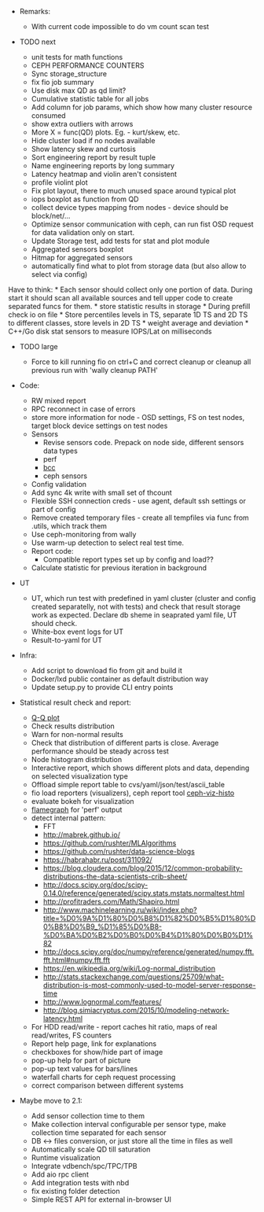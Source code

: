 * Remarks:
    * With current code impossible to do vm count scan test

* TODO next
    * unit tests for math functions
    * CEPH PERFORMANCE COUNTERS
    * Sync storage_structure
    * fix fio job summary
    * Use disk max QD as qd limit?
    * Cumulative statistic table for all jobs
    * Add column for job params, which show how many cluster resource consumed
    * show extra outliers with arrows
    * More X = func(QD) plots. Eg. - kurt/skew, etc.
    * Hide cluster load if no nodes available
    * Show latency skew and curtosis
    * Sort engineering report by result tuple
    * Name engineering reports by long summary
    * Latency heatmap and violin aren't consistent
    * profile violint plot
    * Fix plot layout, there to much unused space around typical plot
    * iops boxplot as function from QD
    * collect device types mapping from nodes - device should be block/net/...
    * Optimize sensor communication with ceph, can run fist OSD request for
      data validation only on start.
    * Update Storage test, add tests for stat and plot module
    * Aggregated sensors boxplot
    * Hitmap for aggregated sensors
    * automatically find what to plot from storage data (but also allow to select via config)

Have to think:
    * Each sensor should collect only one portion of data. During
      start it should scan all available sources and tell upper code to create separated funcs for them.
    * store statistic results in storage
    * During prefill check io on file
    * Store percentiles levels in TS, separate 1D TS and 2D TS to different classes, store levels in 2D TS
    * weight average and deviation
    * C++/Go disk stat sensors to measure IOPS/Lat on milliseconds

* TODO large
    * Force to kill running fio on ctrl+C and correct cleanup or cleanup all previous run with 'wally cleanup PATH'

* Code:
    * RW mixed report
    * RPC reconnect in case of errors
    * store more information for node - OSD settings, FS on test nodes, target block device settings on test nodes
    * Sensors
        - Revise sensors code. Prepack on node side, different sensors data types
        - perf
        - [bcc](https://github.com/iovisor/bcc)
        - ceph sensors
    * Config validation
    * Add sync 4k write with small set of thcount
    * Flexible SSH connection creds - use agent, default ssh settings or part of config
    * Remove created temporary files - create all tempfiles via func from .utils, which track them
    * Use ceph-monitoring from wally
    * Use warm-up detection to select real test time.
    * Report code:
        - Compatible report types set up by config and load??
    * Calculate statistic for previous iteration in background
        
* UT
    * UT, which run test with predefined in yaml cluster (cluster and config created separatelly, not with tests)
      and check that result storage work as expected. Declare db sheme in seaprated yaml file, UT should check.
    * White-box event logs for UT
    * Result-to-yaml for UT

* Infra:
    * Add script to download fio from git and build it
    * Docker/lxd public container as default distribution way
    * Update setup.py to provide CLI entry points

* Statistical result check and report:
    * [Q-Q plot](https://en.wikipedia.org/wiki/Q%E2%80%93Q_plot)
    * Check results distribution
    * Warn for non-normal results
    * Check that distribution of different parts is close. Average performance should be steady across test
    * Node histogram distribution
    * Interactive report, which shows different plots and data,
      depending on selected visualization type
    * Offload simple report table to cvs/yaml/json/test/ascii_table
    * fio load reporters (visualizers), ceph report tool
        [ceph-viz-histo](https://github.com/cronburg/ceph-viz/tree/master/histogram)
    * evaluate bokeh for visualization
    * [flamegraph](https://www.youtube.com/watch?v=nZfNehCzGdw) for 'perf' output
    * detect internal pattern:
        - FFT
        - http://mabrek.github.io/
        - https://github.com/rushter/MLAlgorithms
        - https://github.com/rushter/data-science-blogs
        - https://habrahabr.ru/post/311092/
        - https://blog.cloudera.com/blog/2015/12/common-probability-distributions-the-data-scientists-crib-sheet/
        - http://docs.scipy.org/doc/scipy-0.14.0/reference/generated/scipy.stats.mstats.normaltest.html
        - http://profitraders.com/Math/Shapiro.html
        - http://www.machinelearning.ru/wiki/index.php?title=%D0%9A%D1%80%D0%B8%D1%82%D0%B5%D1%80%D0%B8%D0%B9_%D1%85%D0%B8-%D0%BA%D0%B2%D0%B0%D0%B4%D1%80%D0%B0%D1%82
        - http://docs.scipy.org/doc/numpy/reference/generated/numpy.fft.fft.html#numpy.fft.fft
        - https://en.wikipedia.org/wiki/Log-normal_distribution
        - http://stats.stackexchange.com/questions/25709/what-distribution-is-most-commonly-used-to-model-server-response-time
        - http://www.lognormal.com/features/
        - http://blog.simiacryptus.com/2015/10/modeling-network-latency.html
    * For HDD read/write - report caches hit ratio, maps of real read/writes, FS counters
    * Report help page, link for explanations
    * checkboxes for show/hide part of image
    * pop-up help for part of picture
    * pop-up text values for bars/lines
    * waterfall charts for ceph request processing
    * correct comparison between different systems

* Maybe move to 2.1:
    * Add sensor collection time to them
    * Make collection interval configurable per sensor type, make collection time separated for each sensor
    * DB <-> files conversion, or just store all the time in files as well
    * Automatically scale QD till saturation
    * Runtime visualization
    * Integrate vdbench/spc/TPC/TPB
    * Add aio rpc client
    * Add integration tests with nbd
    * fix existing folder detection
    * Simple REST API for external in-browser UI